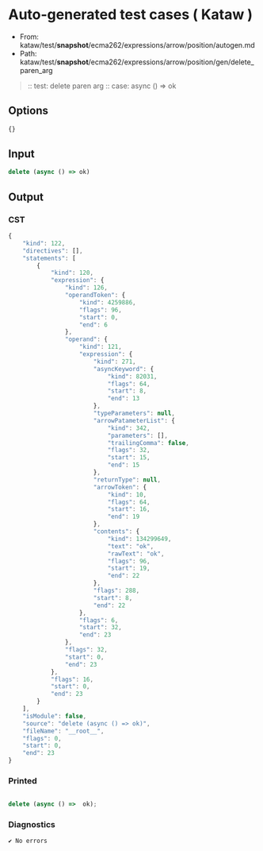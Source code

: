 # Auto-generated test cases ( Kataw )
- From: kataw/test/__snapshot__/ecma262/expressions/arrow/position/autogen.md
- Path: kataw/test/__snapshot__/ecma262/expressions/arrow/position/gen/delete_paren_arg
> :: test: delete paren arg
> :: case: async () => ok
## Options

`````js
{}
`````
## Input

`````js
delete (async () => ok)
`````
## Output

### CST

```javascript
{
    "kind": 122,
    "directives": [],
    "statements": [
        {
            "kind": 120,
            "expression": {
                "kind": 126,
                "operandToken": {
                    "kind": 4259886,
                    "flags": 96,
                    "start": 0,
                    "end": 6
                },
                "operand": {
                    "kind": 121,
                    "expression": {
                        "kind": 271,
                        "asyncKeyword": {
                            "kind": 82031,
                            "flags": 64,
                            "start": 8,
                            "end": 13
                        },
                        "typeParameters": null,
                        "arrowPatameterList": {
                            "kind": 342,
                            "parameters": [],
                            "trailingComma": false,
                            "flags": 32,
                            "start": 15,
                            "end": 15
                        },
                        "returnType": null,
                        "arrowToken": {
                            "kind": 10,
                            "flags": 64,
                            "start": 16,
                            "end": 19
                        },
                        "contents": {
                            "kind": 134299649,
                            "text": "ok",
                            "rawText": "ok",
                            "flags": 96,
                            "start": 19,
                            "end": 22
                        },
                        "flags": 288,
                        "start": 8,
                        "end": 22
                    },
                    "flags": 6,
                    "start": 32,
                    "end": 23
                },
                "flags": 32,
                "start": 0,
                "end": 23
            },
            "flags": 16,
            "start": 0,
            "end": 23
        }
    ],
    "isModule": false,
    "source": "delete (async () => ok)",
    "fileName": "__root__",
    "flags": 0,
    "start": 0,
    "end": 23
}
```

### Printed

```javascript

delete (async () =>  ok);
```

### Diagnostics

```javascript
✔ No errors
```

